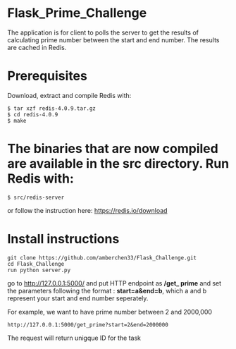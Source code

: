 # Flask_Prime_Challenge
The application is for client to polls the server to get the results of calculating prime number between the start and end number. The results are cached in Redis. 

# Prerequisites

Download, extract and compile Redis with:

```$ wget http://download.redis.io/releases/redis-4.0.9.tar.gz
$ tar xzf redis-4.0.9.tar.gz
$ cd redis-4.0.9
$ make
```

# The binaries that are now compiled are available in the src directory. Run Redis with:

```
$ src/redis-server
```
or follow the instruction here:
https://redis.io/download

# Install instructions
```
git clone https://github.com/amberchen33/Flask_Challenge.git
cd Flask_Challenge
run python server.py
```
go to http://127.0.0.1:5000/ and put HTTP endpoint as **/get_ prime** and set the parameters following the format :
**start=a&end=b**, which a and b represent your start and end number seperately. 

For example, we want to have prime number between 2 and 2000,000
```
http://127.0.0.1:5000/get_prime?start=2&end=2000000
```
The request will return unigque ID for the task
